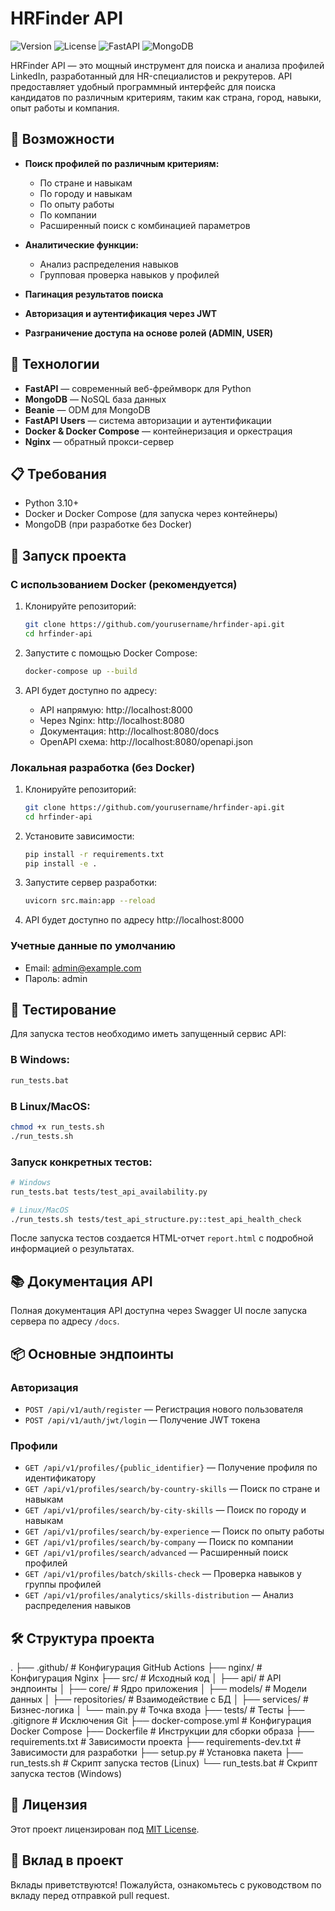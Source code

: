 # HRFinder API

![Version](https://img.shields.io/badge/version-1.0.0-blue)
![License](https://img.shields.io/badge/license-MIT-green)
![FastAPI](https://img.shields.io/badge/FastAPI-0.104.0+-brightgreen)
![MongoDB](https://img.shields.io/badge/MongoDB-3.3.0+-orange)

HRFinder API — это мощный инструмент для поиска и анализа профилей LinkedIn, разработанный для HR-специалистов и рекрутеров. API предоставляет удобный программный интерфейс для поиска кандидатов по различным критериям, таким как страна, город, навыки, опыт работы и компания.

## 🚀 Возможности

- **Поиск профилей по различным критериям:**
  - По стране и навыкам
  - По городу и навыкам
  - По опыту работы
  - По компании
  - Расширенный поиск с комбинацией параметров

- **Аналитические функции:**
  - Анализ распределения навыков
  - Групповая проверка навыков у профилей

- **Пагинация результатов поиска**
- **Авторизация и аутентификация через JWT**
- **Разграничение доступа на основе ролей (ADMIN, USER)**

## 🔧 Технологии

- **FastAPI** — современный веб-фреймворк для Python
- **MongoDB** — NoSQL база данных
- **Beanie** — ODM для MongoDB
- **FastAPI Users** — система авторизации и аутентификации
- **Docker & Docker Compose** — контейнеризация и оркестрация
- **Nginx** — обратный прокси-сервер

## 📋 Требования

- Python 3.10+
- Docker и Docker Compose (для запуска через контейнеры)
- MongoDB (при разработке без Docker)

## 🔌 Запуск проекта

### С использованием Docker (рекомендуется)

1. Клонируйте репозиторий:
   ```bash
   git clone https://github.com/yourusername/hrfinder-api.git
   cd hrfinder-api
   ```

2. Запустите с помощью Docker Compose:
   ```bash
   docker-compose up --build
   ```

3. API будет доступно по адресу:
   - API напрямую: http://localhost:8000
   - Через Nginx: http://localhost:8080
   - Документация: http://localhost:8080/docs
   - OpenAPI схема: http://localhost:8080/openapi.json

### Локальная разработка (без Docker)

1. Клонируйте репозиторий:
   ```bash
   git clone https://github.com/yourusername/hrfinder-api.git
   cd hrfinder-api
   ```

2. Установите зависимости:
   ```bash
   pip install -r requirements.txt
   pip install -e .
   ```

3. Запустите сервер разработки:
   ```bash
   uvicorn src.main:app --reload
   ```

4. API будет доступно по адресу http://localhost:8000

### Учетные данные по умолчанию
- Email: admin@example.com
- Пароль: admin

## 🧪 Тестирование

Для запуска тестов необходимо иметь запущенный сервис API:

### В Windows:
```bash
run_tests.bat
```

### В Linux/MacOS:
```bash
chmod +x run_tests.sh
./run_tests.sh
```

### Запуск конкретных тестов:
```bash
# Windows
run_tests.bat tests/test_api_availability.py

# Linux/MacOS
./run_tests.sh tests/test_api_structure.py::test_api_health_check
```

После запуска тестов создается HTML-отчет `report.html` с подробной информацией о результатах.

## 📚 Документация API

Полная документация API доступна через Swagger UI после запуска сервера по адресу `/docs`.

## 📦 Основные эндпоинты

### Авторизация
- `POST /api/v1/auth/register` — Регистрация нового пользователя
- `POST /api/v1/auth/jwt/login` — Получение JWT токена

### Профили
- `GET /api/v1/profiles/{public_identifier}` — Получение профиля по идентификатору
- `GET /api/v1/profiles/search/by-country-skills` — Поиск по стране и навыкам
- `GET /api/v1/profiles/search/by-city-skills` — Поиск по городу и навыкам
- `GET /api/v1/profiles/search/by-experience` — Поиск по опыту работы
- `GET /api/v1/profiles/search/by-company` — Поиск по компании
- `GET /api/v1/profiles/search/advanced` — Расширенный поиск профилей
- `GET /api/v1/profiles/batch/skills-check` — Проверка навыков у группы профилей
- `GET /api/v1/profiles/analytics/skills-distribution` — Анализ распределения навыков

## 🛠️ Структура проекта
.
├── .github/ # Конфигурация GitHub Actions
├── nginx/ # Конфигурация Nginx
├── src/ # Исходный код
│ ├── api/ # API эндпоинты
│ ├── core/ # Ядро приложения
│ ├── models/ # Модели данных
│ ├── repositories/ # Взаимодействие с БД
│ ├── services/ # Бизнес-логика
│ └── main.py # Точка входа
├── tests/ # Тесты
├── .gitignore # Исключения Git
├── docker-compose.yml # Конфигурация Docker Compose
├── Dockerfile # Инструкции для сборки образа
├── requirements.txt # Зависимости проекта
├── requirements-dev.txt # Зависимости для разработки
├── setup.py # Установка пакета
├── run_tests.sh # Скрипт запуска тестов (Linux)
└── run_tests.bat # Скрипт запуска тестов (Windows)


## 📝 Лицензия

Этот проект лицензирован под [MIT License](LICENSE).

## 🤝 Вклад в проект

Вклады приветствуются! Пожалуйста, ознакомьтесь с руководством по вкладу перед отправкой pull request.

